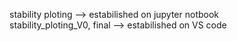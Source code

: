 stability ploting --> estabilished on jupyter notbook  
stability_ploting_V0, final --> estabilished on VS code
